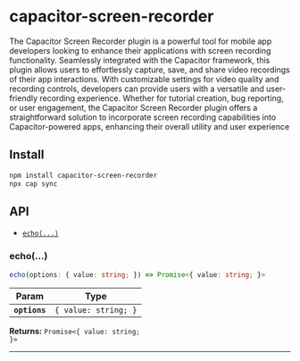 # capacitor-screen-recorder

The Capacitor Screen Recorder plugin is a powerful tool for mobile app developers looking to enhance their applications with screen recording functionality. Seamlessly integrated with the Capacitor framework, this plugin allows users to effortlessly capture, save, and share video recordings of their app interactions. With customizable settings for video quality and recording controls, developers can provide users with a versatile and user-friendly recording experience. Whether for tutorial creation, bug reporting, or user engagement, the Capacitor Screen Recorder plugin offers a straightforward solution to incorporate screen recording capabilities into Capacitor-powered apps, enhancing their overall utility and user experience

## Install

```bash
npm install capacitor-screen-recorder
npx cap sync
```

## API

<docgen-index>

* [`echo(...)`](#echo)

</docgen-index>

<docgen-api>
<!--Update the source file JSDoc comments and rerun docgen to update the docs below-->

### echo(...)

```typescript
echo(options: { value: string; }) => Promise<{ value: string; }>
```

| Param         | Type                            |
| ------------- | ------------------------------- |
| **`options`** | <code>{ value: string; }</code> |

**Returns:** <code>Promise&lt;{ value: string; }&gt;</code>

--------------------

</docgen-api>
